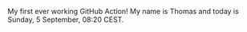 My first ever working GitHub Action!
My name is Thomas and today is Sunday, 5 September, 08:20 CEST. 
